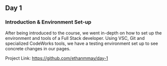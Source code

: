 ## Day 1

### Introduction & Environment Set-up

After being introduced to the course, we went in-depth on how to set up the environment and tools of a Full Stack developer.
Using VSC, Git and specialized CodeWorks tools, we have a testing environment set up to see concrete changes in our pages.

Project Link: https://github.com/ethanmmay/day-1